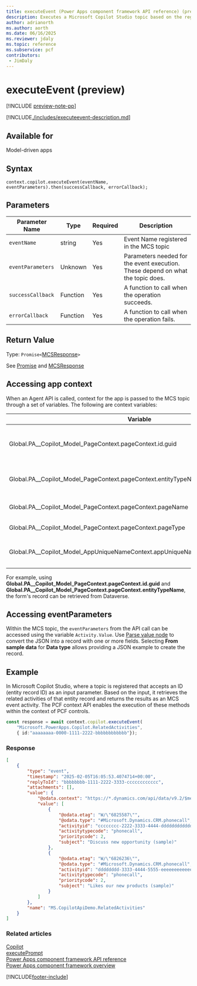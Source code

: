 ```yaml
---
title: executeEvent (Power Apps component framework API reference) (preview)
description: Executes a Microsoft Copilot Studio topic based on the registered Event Name. 
author: adrianorth
ms.author: aorth
ms.date: 06/16/2025
ms.reviewer: jdaly
ms.topic: reference
ms.subservice: pcf
contributors:
 - JimDaly
---
```


# executeEvent (preview)

[!INCLUDE [preview-note-pp](~/../shared-content/shared/preview-includes/preview-note-pp.md)]

[!INCLUDE[./includes/executeevent-description.md](./includes/executeevent-description.md)]

## Available for

Model-driven apps

## Syntax

`context.copilot.executeEvent(eventName, eventParameters).then(successCallback, errorCallback);`

## Parameters

| Parameter Name| Type| Required | Description|
| --- | --- | --- | --- |
| `eventName` | string | Yes | Event Name registered in the MCS topic  |
| `eventParameters` | Unknown  | Yes | Parameters needed for the event execution. These depend on what the topic does.|
| `successCallback` | Function | Yes | A function to call when the operation succeeds.|
| `errorCallback`   | Function | Yes | A function to call when the operation fails.|

## Return Value

Type: `Promise<`[MCSResponse](mcsresponse.md)`>`

See [Promise](https://developer.mozilla.org/docs/Web/JavaScript/reference/Global_Objects/Promise) and [MCSResponse](mcsresponse.md)

## Accessing app context

When an Agent API is called, context for the app is passed to the MCS topic through a set of variables. The following are context variables:

| Variable | Description |
| -- | -- |
| Global.PA__Copilot_Model_PageContext.pageContext.id.guid | ID of the table record on the main form |
| Global.PA__Copilot_Model_PageContext.pageContext.entityTypeName | Logical name of the table in the main page |
| Global.PA__Copilot_Model_PageContext.pageContext.pageName | Name of the main page |
| Global.PA__Copilot_Model_PageContext.pageContext.pageType | Type of the main page |
| Global.PA__Copilot_Model_AppUniqueNameContext.appUniqueNameContext.appUniqueName | Unique name of the model-driven app |

For example, using **Global.PA__Copilot_Model_PageContext.pageContext.id.guid** and **Global.PA__Copilot_Model_PageContext.pageContext.entityTypeName**, the form's record can be retrieved from Dataverse.

## Accessing eventParameters

Within the MCS topic, the `eventParameters` from the API call can be accessed using the variable `Activity.Value`. Use [Parse value node](/microsoft-copilot-studio/authoring-variables?tabs=webApp#parse-value-node) to convert the JSON into a record with one or more fields. Selecting **From sample data** for **Data type** allows providing a JSON example to create the record.

## Example

In Microsoft Copilot Studio, where a topic is registered that accepts an ID (entity record ID) as an input parameter. Based on the input, it retrieves the related activities of that entity record and returns the results as an MCS event activity. The PCF context API enables the execution of these methods within the context of PCF controls. 

```typescript
const response = await context.copilot.executeEvent( 
    "Microsoft.PowerApps.Copilot.RelatedActivities", 
    { id:"aaaaaaaa-0000-1111-2222-bbbbbbbbbbbb"}); 
```

### Response

```json
[
    {
        "type": "event",
        "timestamp": "2025-02-05T16:05:53.4074714+00:00",
        "replyToId": "bbbbbbbb-1111-2222-3333-cccccccccccc",
        "attachments": [],
        "value": {
            "@odata.context": "https://*.dynamics.com/api/data/v9.2/$metadata#activitypointers(subject,prioritycode)",
            "value": [
                {
                    "@odata.etag": "W/\"6825587\"",
                    "@odata.type": "#Microsoft.Dynamics.CRM.phonecall",
                    "activityid": "cccccccc-2222-3333-4444-dddddddddddd",
                    "activitytypecode": "phonecall",
                    "prioritycode": 2,
                    "subject": "Discuss new opportunity (sample)"
                },
                {
                    "@odata.etag": "W/\"6826236\"",
                    "@odata.type": "#Microsoft.Dynamics.CRM.phonecall",
                    "activityid": "dddddddd-3333-4444-5555-eeeeeeeeeeee",
                    "activitytypecode": "phonecall",
                    "prioritycode": 2,
                    "subject": "Likes our new products (sample)"
                }
            ]
        },
        "name": "MS.CopilotApiDemo.RelatedActivities"
    }
]
```


### Related articles

[Copilot](../copilot.md)  
[executePrompt](executeprompt.md)  
[Power Apps component framework API reference](../../reference/index.md)  
[Power Apps component framework overview](../../overview.md)

[!INCLUDE[footer-include](../../../../includes/footer-banner.md)]
